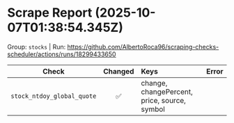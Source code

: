# Scrape Report (2025-10-07T01:38:54.345Z)

Group: `stocks`  |  Run: https://github.com/AlbertoRoca96/scraping-checks-scheduler/actions/runs/18299433650

| Check | Changed | Keys | Error |
|---|:---:|:--|:--|
| `stock_ntdoy_global_quote` | ✅ | change, changePercent, price, source, symbol |  |

